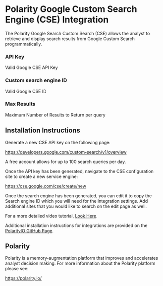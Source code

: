 # Polarity Google Custom Search Engine (CSE) Integration

The Polarity Google Search Custom Search (CSE) allows the analyst to retrieve and display search results from Google Custom Search programmatically.

### API Key

Valid Google CSE API Key

### Custom search engine ID

Valid Google CSE ID

### Max Results

Maximum Number of Results to Return per query

## Installation Instructions

Generate a new CSE API key on the following page:

https://developers.google.com/custom-search/v1/overview

A free account allows for up to 100 search queries per day.

Once the API key has been generated, navigate to the CSE configuration site to create a new service engine:

https://cse.google.com/cse/create/new

Once the search engine has been generated, you can edit it to copy the Search engine ID which you will need for the integration settings.  Add additional sites that you would like to search on the edit page as well.

For a more detailed video tutorial, [Look Here](https://www.youtube.com/watch?v=vP_inGfKG5E).

Additional installation instructions for integrations are provided on the [PolarityIO GitHub Page](https://polarityio.github.io/).

## Polarity

Polarity is a memory-augmentation platform that improves and accelerates analyst decision making.  For more information about the Polarity platform please see:

https://polarity.io/
